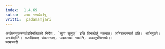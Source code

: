 ```yaml
---
index:  1.4.69
sutra:  अच्छ गत्यर्थवदेषु
vritti:  padamanjari
---
```


	अच्छेत्यनुकरणत्वेऽविभक्तिको निर्देशः, `सुपां सुलुक्` इति विभक्तेर्लु प्तत्वात्। अभिशब्दस्यार्थ इति। आभिमुख्ये। अच्छोद्योति। यजादित्वात् संप्रसारणम्, उदकमच्छं गच्छति, अकलुषमित्यर्थः।।
	पदमञ्जरी
